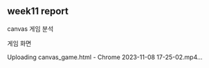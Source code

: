 ## week11 report

canvas 게임 분석

게임 화면



Uploading canvas_game.html - Chrome 2023-11-08 17-25-02.mp4…

